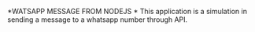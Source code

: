 *WATSAPP MESSAGE FROM NODEJS *
This application  is a simulation in sending a message to a whatsapp number  through API.
